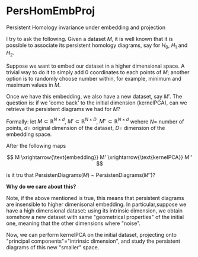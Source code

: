 # PersHomEmbProj
Persistent Homology invariance under embedding and projection

I try to ask the following.
Given a dataset $M$, it is well known that it is possible to associate its persistent homology diagrams, say for $H_0$, $H_1$ and $H_2$.

Suppose we want to embed our dataset in a higher dimensional space. A trivial way to do it to simply add $0$ coordinates to each points of $M$; another option is to randomly choose number within, for example, minimum and maximum values in $M$.

Once we have this embedding, we also have a new dataset, say $M'$. The question is: if we 'come back' to the initial dimension (kernelPCA), can we retrieve the persistent diagrams we had for $M$?

Formally:
let $M \subset \mathbb{R}^{N \times d}$,  $M' \subset \mathbb{R}^{N \times D}$,  $M'' \subset \mathbb{R}^{N \times d}$ wehere $N=$ number of points, $d=$ original dimension of the dataset, $D=$ dimension of the embedding space.

After the following maps

$$ M \xrightarrow{\text{embedding}} M' \xrightarrow{\text{kernelPCA}} M'' $$

is it tru that PersistenDiagrams($M$) ~ PersistenDiagrams($M''$)?

**Why do we care about this?**

Note, if the above mentioned is true, this means that persistent diagrams are insensible to higher dimenisonal embedding. In particular,suppose we have a high dimensional dataset: using its intrinsic dimension, we obtain somehow a new dataset with same "geometrical properties" of the initial one, meaning that the other dimensions where "noise".

Now, we can perform kernelPCA on the initial dataset, projecting onto "principal components"="intrinsic dimension", and study the persistent diagrams of this new "smaller" space.
